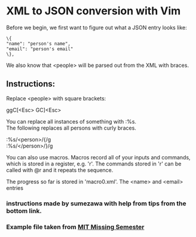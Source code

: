 # XML to JSON conversion with Vim
Before we begin, we first want to figure out what a JSON entry looks like:

    \{
    "name": "person's name",
    "email": "person's email"
    \},

We also know that \<people\> will be parsed out from the XML with braces.

## Instructions:
Replace \<people\> with square brackets:

ggC[\<Esc\>
GC]\<Esc\>

You can replace all instances of something with :%s.<br/>
The following replaces all persons with curly braces.

:%s/\<person\>/{/g<br/>
:%s/\<\/person\>/}/g<br/>

You can also use macros.
Macros record all of your inputs and commands, which is stored in a register, e.g. 'r'.
The commands stored in 'r' can be called with @r and it repeats the sequence.

The progress so far is stored in 'macro0.xml'.
The \<name\> and \<email\> entries




### instructions made by sumezawa with help from tips from the bottom link.
### Example file taken from [MIT Missing Semester](https://missing.csail.mit.edu/2020/editors/#macros)
